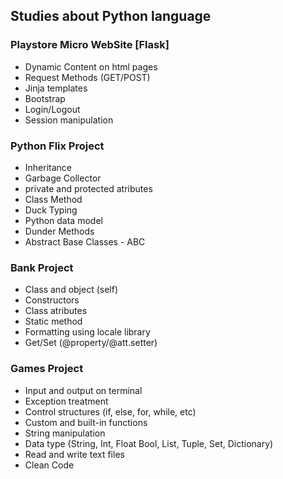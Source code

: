 ## Studies about Python language

### Playstore Micro WebSite [Flask]
- Dynamic Content on html pages
- Request Methods (GET/POST)
- Jinja templates
- Bootstrap
- Login/Logout
- Session manipulation

### Python Flix Project
- Inheritance
- Garbage Collector
- private and protected atributes
- Class Method
- Duck Typing
- Python data model
- Dunder Methods
- Abstract Base Classes - ABC


### Bank Project
- Class and object (self)
- Constructors
- Class atributes
- Static method
- Formatting using locale library
- Get/Set (@property/@att.setter)


### Games Project
- Input and output on terminal
- Exception treatment
- Control structures (if, else, for, while, etc)
- Custom and built-in functions
- String manipulation
- Data type (String, Int, Float Bool, List, Tuple, Set, Dictionary)
- Read and write text files
- Clean Code
